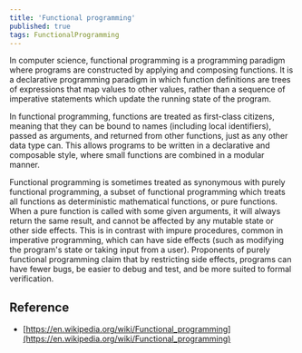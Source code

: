 ```yaml
---
title: 'Functional programming'
published: true
tags: FunctionalProgramming
---
```


In computer science, functional programming is a programming paradigm where programs are constructed by applying and composing functions. It is a declarative programming paradigm in which function definitions are trees of expressions that map values to other values, rather than a sequence of imperative statements which update the running state of the program.

In functional programming, functions are treated as first-class citizens, meaning that they can be bound to names (including local identifiers), passed as arguments, and returned from other functions, just as any other data type can. This allows programs to be written in a declarative and composable style, where small functions are combined in a modular manner.

Functional programming is sometimes treated as synonymous with purely
functional programming, a subset of functional programming which treats all
functions as deterministic mathematical functions, or pure functions. When a
pure function is called with some given arguments, it will always return the
same result, and cannot be affected by any mutable state or other side
effects. This is in contrast with impure procedures, common in imperative
programming, which can have side effects (such as modifying the program's
state or taking input from a user). Proponents of purely functional
programming claim that by restricting side effects, programs can have fewer
bugs, be easier to debug and test, and be more suited to formal verification.

## Reference

- [https://en.wikipedia.org/wiki/Functional_programming](https://en.wikipedia.org/wiki/Functional_programming)